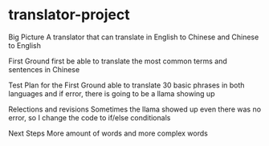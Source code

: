 # translator-project

Big Picture
A translator that can translate in English to Chinese and Chinese to English 

First Ground
first be able to translate the most common terms and sentences in Chinese

Test Plan for the First Ground
able to translate 30 basic phrases in both languages and if error, there is going to be a llama showing up

Relections and revisions
Sometimes the llama showed up even there was no error, so I change the code to if/else conditionals

Next Steps
More amount of words and more complex words
